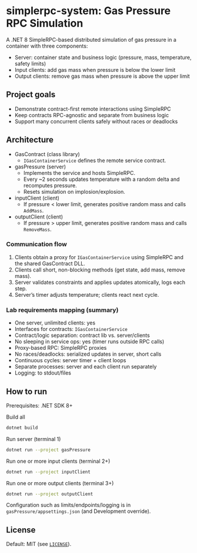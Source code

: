# simplerpc-system: Gas Pressure RPC Simulation

A .NET 8 SimpleRPC-based distributed simulation of gas pressure in a container with three components:
- Server: container state and business logic (pressure, mass, temperature, safety limits)
- Input clients: add gas mass when pressure is below the lower limit
- Output clients: remove gas mass when pressure is above the upper limit

## Project goals
- Demonstrate contract-first remote interactions using SimpleRPC
- Keep contracts RPC-agnostic and separate from business logic
- Support many concurrent clients safely without races or deadlocks

## Architecture
- GasContract (class library)
  - `IGasContainerService` defines the remote service contract.
- gasPressure (server)
  - Implements the service and hosts SimpleRPC.
  - Every ~2 seconds updates temperature with a random delta and recomputes pressure.
  - Resets simulation on implosion/explosion.
- inputClient (client)
  - If pressure < lower limit, generates positive random mass and calls `AddMass`.
- outputClient (client)
  - If pressure > upper limit, generates positive random mass and calls `RemoveMass`.

### Communication flow
1. Clients obtain a proxy for `IGasContainerService` using SimpleRPC and the shared GasContract DLL.
2. Clients call short, non-blocking methods (get state, add mass, remove mass).
3. Server validates constraints and applies updates atomically, logs each step.
4. Server’s timer adjusts temperature; clients react next cycle.

### Lab requirements mapping (summary)
- One server, unlimited clients: yes
- Interfaces for contracts: `IGasContainerService`
- Contract/logic separation: contract lib vs. server/clients
- No sleeping in service ops: yes (timer runs outside RPC calls)
- Proxy-based RPC: SimpleRPC proxies
- No races/deadlocks: serialized updates in server, short calls
- Continuous cycles: server timer + client loops
- Separate processes: server and each client run separately
- Logging: to stdout/files

## How to run
Prerequisites: .NET SDK 8+

Build all

```bash
dotnet build
```

Run server (terminal 1)

```bash
dotnet run --project gasPressure
```

Run one or more input clients (terminal 2+)

```bash
dotnet run --project inputClient
```

Run one or more output clients (terminal 3+)

```bash
dotnet run --project outputClient
```

Configuration such as limits/endpoints/logging is in `gasPressure/appsettings.json` (and Development override).

## License
Default: MIT (see [`LICENSE`](./LICENSE)).
